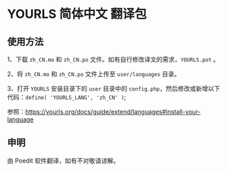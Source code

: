 # YOURLS 简体中文 翻译包

## 使用方法
1、下载 `zh_CN.mo` 和 `zh_CN.po` 文件。如有自行修改译文的需求，`YOURLS.pot` 。

2、将 `zh_CN.mo` 和 `zh_CN.po` 文件上传至 `user/languages` 目录。

3、打开 `YOURLS` 安装目录下的 `user` 目录中的 `config.php`，然后修改或新增以下代码：`define( 'YOURLS_LANG', 'zh_CN' )`;

参照：https://yourls.org/docs/guide/extend/languages#install-your-language

## 申明
由 Poedit 软件翻译，如有不对敬请谅解。
